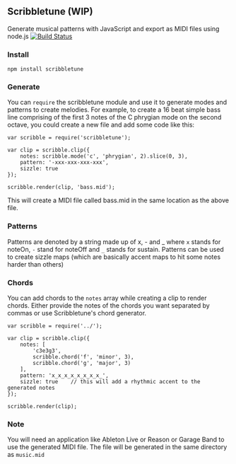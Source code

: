 Scribbletune (WIP)
------------------

Generate musical patterns with JavaScript and export as MIDI files using node.js 
[![Build Status](https://api.travis-ci.org/walmik/scribbletune.svg)](http://travis-ci.org/walmik/scribbletune)

### Install

`npm install scribbletune`

### Generate

You can `require` the scribbletune module and use it to generate modes and patterns to create melodies. For example, to create a 16 beat simple bass line comprising of the first 3 notes of the C phrygian mode on the second octave, you could create a new file and add some code like this:

```
var scribble = require('scribbletune');

var clip = scribble.clip({
    notes: scribble.mode('c', 'phrygian', 2).slice(0, 3),
	pattern: '-xxx-xxx-xxx-xxx',
	sizzle: true
});

scribble.render(clip, 'bass.mid');
```
This will create a MIDI file called bass.mid in the same location as the above file.

### Patterns

Patterns are denoted by a string made up of x, - and \_ where `x` stands for noteOn, `-` stand for noteOff and `_` stands for sustain. Patterns can be used to create sizzle maps (which are basically accent maps to hit some notes harder than others)

### Chords

You can add chords to the `notes` array while creating a clip to render chords. Either provide the notes of the chords you want separated by commas or use Scribbletune's chord generator.

```
var scribble = require('../');

var clip = scribble.clip({
	notes: [
		'c3e3g3',
		scribble.chord('f', 'minor', 3),
		scribble.chord('g', 'major', 3)
	],
	pattern: 'x_x_x_x_x_x_x_x_',
	sizzle: true    // this will add a rhythmic accent to the generated notes
});

scribble.render(clip);
```

### Note

You will need an application like Ableton Live or Reason or Garage Band to use the generated MIDI file. The file will be generated in the same directory as `music.mid`
